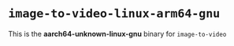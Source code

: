 # `image-to-video-linux-arm64-gnu`

This is the **aarch64-unknown-linux-gnu** binary for `image-to-video`
